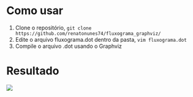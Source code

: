 # Como usar

1. Clone o repositório, ```git clone https://github.com/renatonunes74/fluxograma_graphviz/```
2. Edite o arquivo fluxograma.dot dentro da pasta, ```vim fluxograma.dot```
2. Compile o arquivo .dot usando o Graphviz

# Resultado

![](fluxograma_graphviz/fluxograma.png)
